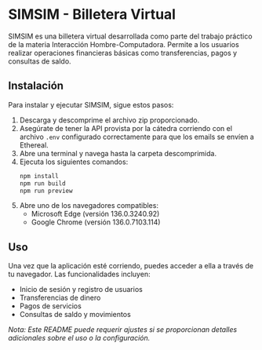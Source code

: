 # SIMSIM - Billetera Virtual

SIMSIM es una billetera virtual desarrollada como parte del trabajo práctico de la materia Interacción Hombre-Computadora. Permite a los usuarios realizar operaciones financieras básicas como transferencias, pagos y consultas de saldo.

## Instalación

Para instalar y ejecutar SIMSIM, sigue estos pasos:

1. Descarga y descomprime el archivo zip proporcionado.
2. Asegúrate de tener la API provista por la cátedra corriendo con el archivo `.env` configurado correctamente para que los emails se envíen a Ethereal.
3. Abre una terminal y navega hasta la carpeta descomprimida.
4. Ejecuta los siguientes comandos:
   ```bash
   npm install
   npm run build
   npm run preview
   ```
5. Abre uno de los navegadores compatibles:
   - Microsoft Edge (versión 136.0.3240.92)
   - Google Chrome (versión 136.0.7103.114)

## Uso

Una vez que la aplicación esté corriendo, puedes acceder a ella a través de tu navegador. Las funcionalidades incluyen:

- Inicio de sesión y registro de usuarios
- Transferencias de dinero
- Pagos de servicios
- Consultas de saldo y movimientos

*Nota: Este README puede requerir ajustes si se proporcionan detalles adicionales sobre el uso o la configuración.*
